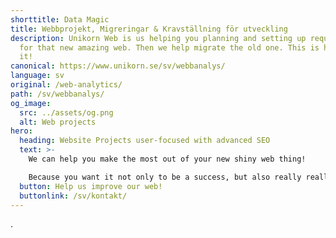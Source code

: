 ```yaml
---
shorttitle: Data Magic
title: Webbprojekt, Migreringar & Kravställning för utveckling
description: Unikorn Web is us helping you planning and setting up requirements
  for that new amazing web. Then we help migrate the old one. This is how we do
  it!
canonical: https://www.unikorn.se/sv/webbanalys/
language: sv
original: /web-analytics/
path: /sv/webbanalys/
og_image:
  src: ../assets/og.png
  alt: Web projects
hero:
  heading: Website Projects user-focused with advanced SEO
  text: >-
    We can help you make the most out of your new shiny web thing!

    Because you want it not only to be a success, but also really really good, and fast. You also want search engines to like it so much, it shows off your shine web thing on its search result pages.
  button: Help us improve our web!
  buttonlink: /sv/kontakt/
---
```

.